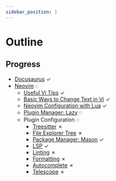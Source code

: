 ```yaml
---
sidebar_position: 1
---
```


# Outline

## Progress
- [Docusaurus](./docusaurus-tutorial.md) ✓
- [Neovim](./Neovim) ◌
  - [Useful Vi Tips](./Neovim/useful-vi-tips.md) ✓
  - [Basic Ways to Change Text in Vi](./Neovim/basic-ways-to-change-text-in-vi) ✓
  - [Neovim Configuration with Lua](./Neovim/nvim-config-with-lua.md) ✓
  - [Plugin Manager: Lazy](./Neovim/plugin-manager-lazy.md) ◌
  - Plugin Configuration ◌
    - [Treesitter](./Neovim/Plugins/treesitter.md) ✗
    - [File Explorer Tree](./Neovim/Plugins/file-exploer-tree.md) ✗
    - [Package Manager: Mason](./Neovim/Plugins/package-manager-mason.md) ✓
    - [LSP](./Neovim/Plugins/lsp.md) ✓
    - [Linting](./Neovim/Plugins/linting.md) ✗
    - [Formatting](./Neovim/Plugins/formatting.md) ✗
    - [Autocomplete](./Neovim/Plugins/autocomplete.md) ✗
    - [Telescope](./Neovim/Plugins/telescope.md) ✗


